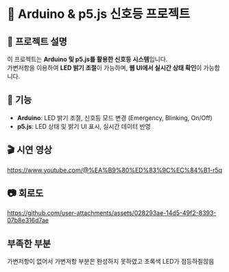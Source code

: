 # 🚦 Arduino & p5.js 신호등 프로젝트

## 📌 프로젝트 설명
이 프로젝트는 **Arduino 및 p5.js를 활용한 신호등 시스템**입니다.  
가변저항을 이용하여 **LED 밝기 조절**이 가능하며, **웹 UI에서 실시간 상태 확인**이 가능합니다.

## 🔧 기능
- **Arduino**: LED 밝기 조절, 신호등 모드 변경 (Emergency, Blinking, On/Off)
- **p5.js**: LED 상태 및 밝기 UI 표시, 실시간 데이터 반영

## 🎬 시연 영상
https://www.youtube.com/@%EA%B9%80%ED%83%9C%EC%84%B1-r5q

## 📷 회로도
https://github.com/user-attachments/assets/028293ae-14d5-49f2-8393-07b8e316d7ae


## 부족한 부분
가변저항이 없어서 가변저항 부분은 완성하지 못하였고 초록색 LED가 점등하질않음
